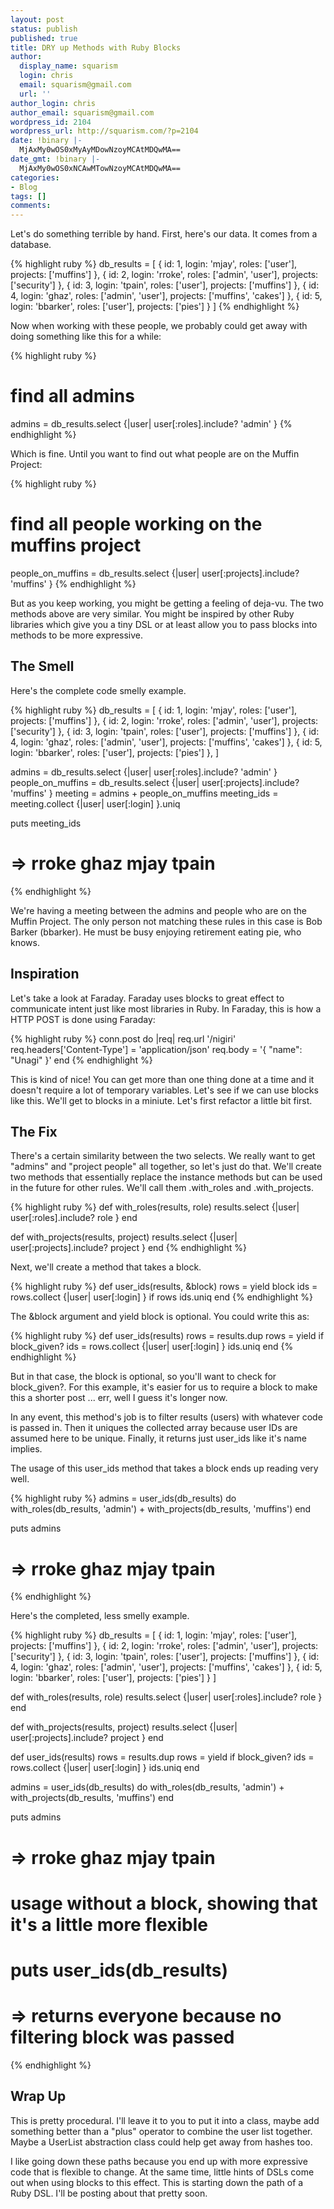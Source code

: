 ```yaml
---
layout: post
status: publish
published: true
title: DRY up Methods with Ruby Blocks
author:
  display_name: squarism
  login: chris
  email: squarism@gmail.com
  url: ''
author_login: chris
author_email: squarism@gmail.com
wordpress_id: 2104
wordpress_url: http://squarism.com/?p=2104
date: !binary |-
  MjAxMy0wOS0xMyAyMDowNzoyMCAtMDQwMA==
date_gmt: !binary |-
  MjAxMy0wOS0xNCAwMTowNzoyMCAtMDQwMA==
categories:
- Blog
tags: []
comments:
---
```

Let's do something terrible by hand.  First, here's our data.  It comes from a database.

{% highlight ruby %}
db_results = [
  { id: 1, login: 'mjay', roles: ['user'], projects: ['muffins'] },
  { id: 2, login: 'rroke', roles: ['admin', 'user'], projects: ['security'] },
  { id: 3, login: 'tpain', roles: ['user'], projects: ['muffins'] },
  { id: 4, login: 'ghaz', roles: ['admin', 'user'], projects: ['muffins', 'cakes'] },
  { id: 5, login: 'bbarker', roles: ['user'], projects: ['pies'] }
]
{% endhighlight %}

Now when working with these people, we probably could get away with doing something like this for a while:

{% highlight ruby %}
# find all admins
admins = db_results.select {|user| user[:roles].include? 'admin' }
{% endhighlight %}


Which is fine.  Until you want to find out what people are on the Muffin Project:

{% highlight ruby %}
# find all people working on the muffins project
people_on_muffins = db_results.select {|user| user[:projects].include? 'muffins' }
{% endhighlight %}

But as you keep working, you might be getting a feeling of deja-vu.  The two methods above are very similar.  You might be inspired by other Ruby libraries which give you a tiny DSL or at least allow you to pass blocks into methods to be more expressive.

<!-- more -->

## The Smell

Here's the complete code smelly example.

{% highlight ruby %}
db_results = [
  { id: 1, login: 'mjay', roles: ['user'], projects: ['muffins'] },
  { id: 2, login: 'rroke', roles: ['admin', 'user'], projects: ['security'] },
  { id: 3, login: 'tpain', roles: ['user'], projects: ['muffins'] },
  { id: 4, login: 'ghaz', roles: ['admin', 'user'], projects: ['muffins', 'cakes'] },
  { id: 5, login: 'bbarker', roles: ['user'], projects: ['pies'] },
]

admins = db_results.select {|user| user[:roles].include? 'admin' }
people_on_muffins = db_results.select {|user| user[:projects].include? 'muffins' }
meeting = admins + people_on_muffins
meeting_ids = meeting.collect {|user| user[:login] }.uniq

puts meeting_ids
# => rroke ghaz mjay tpain
{% endhighlight %}

We're having a meeting between the admins and people who are on the Muffin Project.  The only person not matching these rules in this case is Bob Barker (bbarker).  He must be busy enjoying retirement eating pie, who knows.

## Inspiration

Let's take a look at Faraday.  Faraday uses blocks to great effect to communicate intent just like most libraries in Ruby.  In Faraday, this is how a HTTP POST is done using Faraday:

{% highlight ruby %}
conn.post do |req|
  req.url '/nigiri'
  req.headers['Content-Type'] = 'application/json'
  req.body = '{ "name": "Unagi" }'
end
{% endhighlight %}

This is kind of nice!  You can get more than one thing done at a time and it doesn't require a lot of temporary variables.  Let's see if we can use blocks like this.  We'll get to blocks in a miniute.  Let's first refactor a little bit first.

## The Fix

There's a certain similarity between the two selects.  We really want to get "admins" and "project people" all together, so let's just do that.  We'll create two methods that essentially replace the instance methods but can be used in the future for other rules.  We'll call them .with_roles and .with_projects.

{% highlight ruby %}
def with_roles(results, role)
  results.select {|user| user[:roles].include? role }
end

def with_projects(results, project)
  results.select {|user| user[:projects].include? project }
end
{% endhighlight %}

Next, we'll create a method that takes a block.

{% highlight ruby %}
def user_ids(results, &block)
  rows = yield block
  ids = rows.collect {|user| user[:login] } if rows
  ids.uniq
end
{% endhighlight %}

The &block argument and yield block is optional.  You could write this as:

{% highlight ruby %}
 def user_ids(results)
   rows = results.dup
   rows = yield if block_given?
   ids = rows.collect {|user| user[:login] }
   ids.uniq
 end
{% endhighlight %}

But in that case, the block is optional, so you'll want to check for block_given?.  For this example, it's easier for us to require a block to make this a shorter post ... err, well I guess it's longer now.

In any event, this method's job is to filter results (users) with whatever code is passed in.  Then it uniques the collected array because user IDs are assumed here to be unique.  Finally, it returns just user_ids like it's name implies.

The usage of this user_ids method that takes a block ends up reading very well.

{% highlight ruby %}
admins = user_ids(db_results) do
  with_roles(db_results, 'admin') +
  with_projects(db_results, 'muffins')
end

puts admins
# => rroke ghaz mjay tpain
{% endhighlight %}

Here's the completed, less smelly example.

{% highlight ruby %}
db_results = [
  { id: 1, login: 'mjay', roles: ['user'], projects: ['muffins'] },
  { id: 2, login: 'rroke', roles: ['admin', 'user'], projects: ['security'] },
  { id: 3, login: 'tpain', roles: ['user'], projects: ['muffins'] },
  { id: 4, login: 'ghaz', roles: ['admin', 'user'], projects: ['muffins', 'cakes'] },
  { id: 5, login: 'bbarker', roles: ['user'], projects: ['pies'] }
]

def with_roles(results, role)
  results.select {|user| user[:roles].include? role }
end

def with_projects(results, project)
  results.select {|user| user[:projects].include? project }
end

def user_ids(results)
  rows = results.dup
  rows = yield if block_given?
  ids = rows.collect {|user| user[:login] }
  ids.uniq
end

admins = user_ids(db_results) do
  with_roles(db_results, 'admin') +
  with_projects(db_results, 'muffins')
end

puts admins
# => rroke ghaz mjay tpain

# usage without a block, showing that it's a little more flexible
# puts user_ids(db_results)
# => returns everyone because no filtering block was passed
{% endhighlight %}

## Wrap Up

This is pretty procedural.  I'll leave it to you to put it into a class, maybe add something better than a "plus" operator to combine the user list together.  Maybe a UserList abstraction class could help get away from hashes too.

I like going down these paths because you end up with more expressive code that is flexible to change.  At the same time, little hints of DSLs come out when using blocks to this effect.  This is starting down the path of a Ruby DSL. I'll be posting about that pretty soon.
